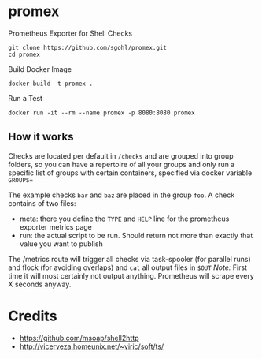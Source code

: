 # promex
Prometheus Exporter for Shell Checks

```
git clone https://github.com/sgohl/promex.git
cd promex
```

Build Docker Image
```
docker build -t promex .
```

Run a Test
```
docker run -it --rm --name promex -p 8080:8080 promex
```

## How it works

Checks are located per default in `/checks` and are grouped into group folders, so you can have a repertoire of all your groups and only run a specific list of groups with certain containers, specified via docker variable `GROUPS=`

The example checks `bar` and `baz` are placed in the group `foo`.
A check contains of two files:

- meta: there you define the `TYPE` and `HELP` line for the prometheus exporter metrics page
- run: the actual script to be run. Should return not more than exactly that value you want to publish

The /metrics route will trigger all checks via task-spooler (for parallel runs) and flock (for avoiding overlaps) and `cat` all output files in `$OUT` 
  *Note:* First time it will most certainly not output anything. Prometheus will scrape every X seconds anyway.


# Credits

- https://github.com/msoap/shell2http
- http://vicerveza.homeunix.net/~viric/soft/ts/
